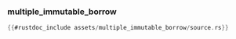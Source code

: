 ### multiple_immutable_borrow

```rust
{{#rustdoc_include assets/multiple_immutable_borrow/source.rs}}
```
<div class="flex-container vis_block" style="position:relative; margin-left:-75px; margin-right:-75px; display: none;">
  <object type="image/svg+xml" class="multiple_immutable_borrow code_panel" data="assets/multiple_immutable_borrow/vis_code.svg"></object>
  <object type="image/svg+xml" class="multiple_immutable_borrow tl_panel" data="assets/multiple_immutable_borrow/vis_timeline.svg" style="width: auto;" onmouseenter="helpers('multiple_immutable_borrow')"></object>
</div>